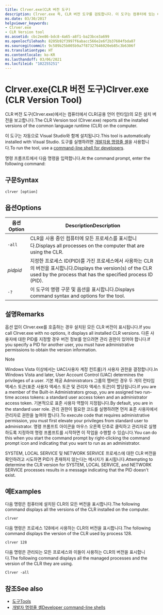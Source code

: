 ```yaml
---
title: Clrver.exe(CLR 버전 도구)
description: Clrver.exe 즉, CLR 버전 도구를 검토합니다. 이 도구는 컴퓨터에 있는 CLR(공용 언어 런타임)의 모든 설치 버전을 보고합니다.
ms.date: 03/30/2017
helpviewer_keywords:
- Clrver.exe
- CLR Version tool
ms.assetid: cbc2ee86-bdc8-4a65-a8f1-ba23bce3a699
ms.openlocfilehash: 8205b92f3997f6abacc566e2e6f2b37604fbda07
ms.sourcegitcommit: 9c589b25b005b9a7f87327646020eb85c3b6306f
ms.translationtype: HT
ms.contentlocale: ko-KR
ms.lasthandoff: 03/06/2021
ms.locfileid: "102255251"
---
```

# <a name="clrverexe-clr-version-tool"></a><span data-ttu-id="7d843-104">Clrver.exe(CLR 버전 도구)</span><span class="sxs-lookup"><span data-stu-id="7d843-104">Clrver.exe (CLR Version Tool)</span></span>

<span data-ttu-id="7d843-105">CLR 버전 도구(Clrver.exe)에서는 컴퓨터에서 CLR(공용 언어 런타임)의 모든 설치 버전을 보고합니다.</span><span class="sxs-lookup"><span data-stu-id="7d843-105">The CLR Version tool (Clrver.exe) reports all the installed versions of the common language runtime (CLR) on the computer.</span></span>  
  
 <span data-ttu-id="7d843-106">이 도구는 자동으로 Visual Studio와 함께 설치됩니다.</span><span class="sxs-lookup"><span data-stu-id="7d843-106">This tool is automatically installed with Visual Studio.</span></span> <span data-ttu-id="7d843-107">도구를 실행하려면 [개발자용 명령줄 셸](/visualstudio/ide/reference/command-prompt-powershell)을 사용합니다.</span><span class="sxs-lookup"><span data-stu-id="7d843-107">To run the tool, use a [command-line shell for developers](/visualstudio/ide/reference/command-prompt-powershell).</span></span>  
  
 <span data-ttu-id="7d843-108">명령 프롬프트에서 다음 명령을 입력합니다.</span><span class="sxs-lookup"><span data-stu-id="7d843-108">At the command prompt, enter the following command:</span></span>  
  
## <a name="syntax"></a><span data-ttu-id="7d843-109">구문</span><span class="sxs-lookup"><span data-stu-id="7d843-109">Syntax</span></span>  
  
```console  
clrver [option]  
```  
  
## <a name="options"></a><span data-ttu-id="7d843-110">옵션</span><span class="sxs-lookup"><span data-stu-id="7d843-110">Options</span></span>  
  
|<span data-ttu-id="7d843-111">옵션</span><span class="sxs-lookup"><span data-stu-id="7d843-111">Option</span></span>|<span data-ttu-id="7d843-112">Description</span><span class="sxs-lookup"><span data-stu-id="7d843-112">Description</span></span>|  
|------------|-----------------|  
|`-all`|<span data-ttu-id="7d843-113">CLR을 사용 중인 컴퓨터에 모든 프로세스를 표시합니다.</span><span class="sxs-lookup"><span data-stu-id="7d843-113">Displays all processes on the computer that are using the CLR.</span></span>|  
|<span data-ttu-id="7d843-114">*pid*</span><span class="sxs-lookup"><span data-stu-id="7d843-114">*pid*</span></span>|<span data-ttu-id="7d843-115">지정한 프로세스 ID(PID)를 가진 프로세스에서 사용하는 CLR의 버전을 표시합니다.</span><span class="sxs-lookup"><span data-stu-id="7d843-115">Displays the version(s) of the CLR used by the process that has the specified process ID (PID).</span></span>|  
|`-?`|<span data-ttu-id="7d843-116">이 도구의 명령 구문 및 옵션을 표시합니다.</span><span class="sxs-lookup"><span data-stu-id="7d843-116">Displays command syntax and options for the tool.</span></span>|  
  
## <a name="remarks"></a><span data-ttu-id="7d843-117">설명</span><span class="sxs-lookup"><span data-stu-id="7d843-117">Remarks</span></span>  

 <span data-ttu-id="7d843-118">옵션 없이 Clrver.exe를 호출하는 경우 설치된 모든 CLR 버전이 표시됩니다.</span><span class="sxs-lookup"><span data-stu-id="7d843-118">If you call Clrver.exe with no options, it displays all installed CLR versions.</span></span> <span data-ttu-id="7d843-119">다른 사용자에 대한 PID를 지정할 경우 버전 정보를 얻으려면 관리 권한이 있어야 합니다.</span><span class="sxs-lookup"><span data-stu-id="7d843-119">If you specify a PID for another user, you must have administrative permissions to obtain the version information.</span></span>  
  
> [!NOTE]
> <span data-ttu-id="7d843-120">Windows Vista 이상에서는 UAC(사용자 계정 컨트롤)가 사용자 권한을 결정합니다.</span><span class="sxs-lookup"><span data-stu-id="7d843-120">In Windows Vista and later, User Account Control (UAC) determines the privileges of a user.</span></span> <span data-ttu-id="7d843-121">기본 제공 Administrators 그룹의 멤버인 경우 두 개의 런타임 액세스 토큰(표준 사용자 액세스 토큰 및 관리자 액세스 토큰)이 할당됩니다.</span><span class="sxs-lookup"><span data-stu-id="7d843-121">If you are a member of the Built-in Administrators group, you are assigned two run-time access tokens: a standard user access token and an administrator access token.</span></span> <span data-ttu-id="7d843-122">기본적으로 표준 사용자 역할이 지정됩니다.</span><span class="sxs-lookup"><span data-stu-id="7d843-122">By default, you are in the standard user role.</span></span> <span data-ttu-id="7d843-123">관리 권한이 필요한 코드를 실행하려면 먼저 표준 사용자에서 관리자로 권한을 높여야 합니다.</span><span class="sxs-lookup"><span data-stu-id="7d843-123">To execute code that requires administrative permission, you must first elevate your privileges from standard user to administrator.</span></span> <span data-ttu-id="7d843-124">명령 프롬프트 아이콘을 마우스 오른쪽 단추로 클릭하고 관리자로 실행하도록 지정하여 명령 프롬프트를 시작하면 이 작업을 수행할 수 있습니다.</span><span class="sxs-lookup"><span data-stu-id="7d843-124">You can do this when you start the command prompt by right-clicking the command prompt icon and indicating that you want to run as an administrator.</span></span>  
  
 <span data-ttu-id="7d843-125">SYSTEM, LOCAL SERVICE 및 NETWORK SERVICE 프로세스에 대한 CLR 버전을 확인하려고 시도하면 PID가 존재하지 않는다는 메시지가 표시됩니다.</span><span class="sxs-lookup"><span data-stu-id="7d843-125">Attempting to determine the CLR version for SYSTEM, LOCAL SERVICE, and NETWORK SERVICE processes results in a message indicating that the PID doesn't exist.</span></span>  
  
## <a name="examples"></a><span data-ttu-id="7d843-126">예</span><span class="sxs-lookup"><span data-stu-id="7d843-126">Examples</span></span>  

 <span data-ttu-id="7d843-127">다음 명령은 컴퓨터에 설치된 CLR의 모든 버전을 표시합니다.</span><span class="sxs-lookup"><span data-stu-id="7d843-127">The following command displays all the versions of the CLR installed on the computer.</span></span>  
  
 `clrver`  
  
 <span data-ttu-id="7d843-128">다음 명령은 프로세스 128에서 사용하는 CLR의 버전을 표시합니다.</span><span class="sxs-lookup"><span data-stu-id="7d843-128">The following command displays the version of the CLR used by process 128.</span></span>  
  
 `clrver 128`  
  
 <span data-ttu-id="7d843-129">다음 명령은 관리되는 모든 프로세스와 이들이 사용하는 CLR의 버전을 표시합니다.</span><span class="sxs-lookup"><span data-stu-id="7d843-129">The following command displays all the managed processes and the version of the CLR they are using.</span></span>  
  
 `Clrver -all`  
  
## <a name="see-also"></a><span data-ttu-id="7d843-130">참조</span><span class="sxs-lookup"><span data-stu-id="7d843-130">See also</span></span>

- [<span data-ttu-id="7d843-131">도구</span><span class="sxs-lookup"><span data-stu-id="7d843-131">Tools</span></span>](index.md)
- [<span data-ttu-id="7d843-132">개발자 명령줄 셸</span><span class="sxs-lookup"><span data-stu-id="7d843-132">Developer command-line shells</span></span>](/visualstudio/ide/reference/command-prompt-powershell)
